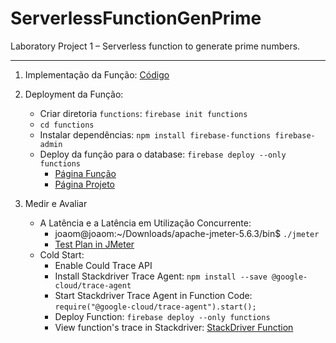 # ServerlessFunctionGenPrime
Laboratory Project 1 – Serverless function to generate prime numbers.

----------------------------------------------------------------------------------

1. Implementação da Função: [Código](functions/index.js)
  
2. Deployment da Função:
   - Criar diretoria `functions`: `firebase init functions`
   - `cd functions`
   - Instalar dependências: `npm install firebase-functions firebase-admin`
   - Deploy da função para o database: `firebase deploy --only functions`
     - [Página Função](https://us-central1-serverlessfunctiongenprime.cloudfunctions.net/generatePrimes)
     - [Página Projeto](https://console.firebase.google.com/u/0/project/serverlessfunctiongenprime/functions?hl=pt-br)
         
3. Medir e Avaliar
   - A Latência e a Latência em Utilização Concurrente:
     - joaom@joaom:~/Downloads/apache-jmeter-5.6.3/bin$ `./jmeter`
     - [Test Plan in JMeter](functions/index.js) 
   - Cold Start:
     - Enable Could Trace API
     - Install Stackdriver Trace Agent: `npm install --save @google-cloud/trace-agent`
     - Start Stackdriver Trace Agent in Function Code:  `require("@google-cloud/trace-agent").start();`
     - Deploy Function: `firebase deploy --only functions`
     - View function's trace in Stackdriver: [StackDriver Function](https://console.cloud.google.com/traces/list?referrer=search&project=serverlessfunctiongenprime&tid=cfb00f81d0b0aa8c505a5133bb1f718d&spanId=ac1e8af9c04d4048)
